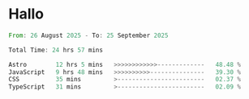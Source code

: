# Hallo
<!--START_SECTION:waka-->

```rust
From: 26 August 2025 - To: 25 September 2025

Total Time: 24 hrs 57 mins

Astro        12 hrs 5 mins   >>>>>>>>>>>>-------------   48.48 %
JavaScript   9 hrs 48 mins   >>>>>>>>>>---------------   39.30 %
CSS          35 mins         >------------------------   02.37 %
TypeScript   31 mins         >------------------------   02.09 %
```

<!--END_SECTION:waka-->
